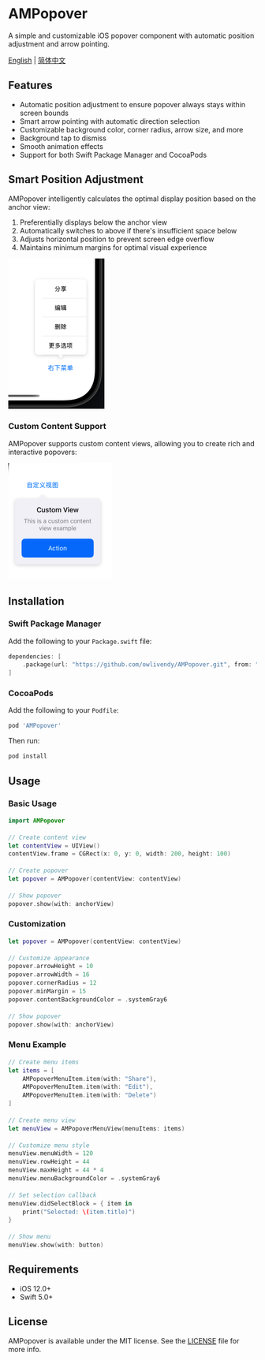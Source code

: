 # AMPopover

A simple and customizable iOS popover component with automatic position adjustment and arrow pointing.

[English](./README.md) | [简体中文](./README_CN.md)

## Features

- Automatic position adjustment to ensure popover always stays within screen bounds
- Smart arrow pointing with automatic direction selection
- Customizable background color, corner radius, arrow size, and more
- Background tap to dismiss
- Smooth animation effects
- Support for both Swift Package Manager and CocoaPods

## Smart Position Adjustment

AMPopover intelligently calculates the optimal display position based on the anchor view:

1. Preferentially displays below the anchor view
2. Automatically switches to above if there's insufficient space below
3. Adjusts horizontal position to prevent screen edge overflow
4. Maintains minimum margins for optimal visual experience

![Auto Position Adjustment](./assets/auto_position.png)

### Custom Content Support

AMPopover supports custom content views, allowing you to create rich and interactive popovers:

![Custom Content Example](./assets/custom_content.png)

## Installation

### Swift Package Manager

Add the following to your `Package.swift` file:

```swift
dependencies: [
    .package(url: "https://github.com/owlivendy/AMPopover.git", from: "1.0.0")
]
```

### CocoaPods

Add the following to your `Podfile`:

```ruby
pod 'AMPopover'
```

Then run:

```bash
pod install
```

## Usage

### Basic Usage

```swift
import AMPopover

// Create content view
let contentView = UIView()
contentView.frame = CGRect(x: 0, y: 0, width: 200, height: 100)

// Create popover
let popover = AMPopover(contentView: contentView)

// Show popover
popover.show(with: anchorView)
```

### Customization

```swift
let popover = AMPopover(contentView: contentView)

// Customize appearance
popover.arrowHeight = 10
popover.arrowWidth = 16
popover.cornerRadius = 12
popover.minMargin = 15
popover.contentBackgroundColor = .systemGray6

// Show popover
popover.show(with: anchorView)
```

### Menu Example

```swift
// Create menu items
let items = [
    AMPopoverMenuItem.item(with: "Share"),
    AMPopoverMenuItem.item(with: "Edit"),
    AMPopoverMenuItem.item(with: "Delete")
]

// Create menu view
let menuView = AMPopoverMenuView(menuItems: items)

// Customize menu style
menuView.menuWidth = 120
menuView.rowHeight = 44
menuView.maxHeight = 44 * 4
menuView.menuBackgroundColor = .systemGray6

// Set selection callback
menuView.didSelectBlock = { item in
    print("Selected: \(item.title)")
}

// Show menu
menuView.show(with: button)
```

## Requirements

- iOS 12.0+
- Swift 5.0+

## License

AMPopover is available under the MIT license. See the [LICENSE](LICENSE) file for more info. 